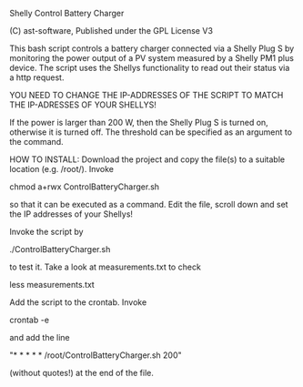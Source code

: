 Shelly Control Battery Charger

(C) ast-software, Published under the GPL License V3

This bash script controls a battery charger connected via a Shelly Plug S by monitoring
the power output of a PV system measured by a Shelly PM1 plus device. The script uses
the Shellys functionality to read out their status via a http request.

YOU NEED TO CHANGE THE IP-ADDRESSES OF THE SCRIPT TO MATCH THE IP-ADRESSES OF YOUR SHELLYS!

If the power is larger than 200 W, then the Shelly Plug S is turned on, otherwise it is 
turned off. The threshold can be specified as an argument to the command.

HOW TO INSTALL:
Download the project and copy the file(s) to a suitable location (e.g. /root/). Invoke

chmod a+rwx ControlBatteryCharger.sh

so that it can be executed as a command. Edit the file, scroll down and set the IP addresses
of your Shellys!

Invoke the script by

./ControlBatteryCharger.sh

to test it. Take a look at measurements.txt to check

less measurements.txt

Add the script to the crontab. Invoke

crontab -e

and add the line

"* * * * * /root/ControlBatteryCharger.sh 200"
       
(without quotes!) at the end of the file.

